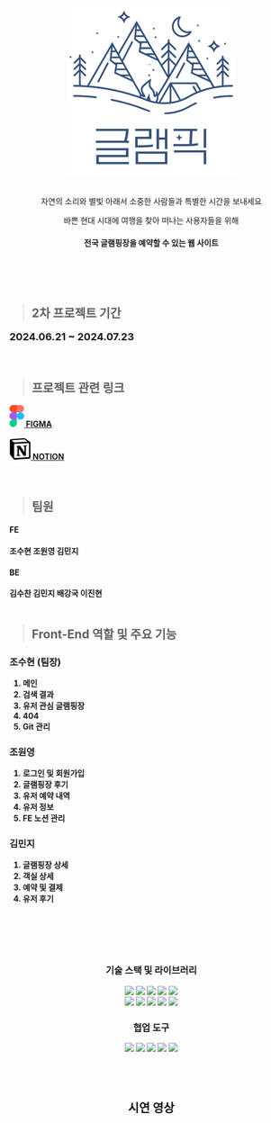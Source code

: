 <div align=center> <img src="src/images/readme_logo.png" /> </div>
<br>

<p align=center>자연의 소리와 별빛 아래서 소중한 사람들과 특별한 시간을 보내세요</p>

<p align=center>바쁜 현대 시대에 여행을 찾아 떠나는 사용자들을 위해</p>

<h4 align=center><b>전국 글램핑장을 예약할 수 있는 웹 사이트</h4>

<br>
<br>
<br>

> <h2>2차 프로젝트 기간</h2>

<p style="font-size: 18px;"> 2024.06.21 ~ 2024.07.23 </p>
<br>

> <h2>프로젝트 관련 링크</h2>

<div>
    <a href="https://www.figma.com/design/K6EFAkf02fxCtULowqFS5o/Layout?node-id=164-329&t=o7Jby7RWwhW8lphA-1" target="_blank" >
        <img src="src/images/icon/logos_figma.png" /> FIGMA
    </a>
</div>
<br>
<div>
    <a href="https://lively-gladiolus-389.notion.site/4f83507008e448abbdbfd4194fcb5391" target="_blank">
        <img src="src/images/icon/logos_notion.png" /> NOTION
    </a>

</div>

<br>
<br>

> <h2>팀원</h2>

<h4>FE</h4>

조수현 조원영 김민지
<br>

<h4>BE</h4>

김수찬 김민지 배강국 이진현
<br>
<br>

> <h2>Front-End 역할 및 주요 기능</h2>

<h3>조수현 (팀장)</h3>

1. 메인
2. 검색 결과
3. 유저 관심 글램핑장
4. 404
5. Git 관리

<h3>조원영</h3>

1. 로그인 및 회원가입
2. 글램핑장 후기
3. 유저 예약 내역
4. 유저 정보
5. FE 노션 관리

<h3>김민지</h3>

1. 글램핑장 상세
2. 객실 상세
3. 예약 및 결제
4. 유저 후기

<br>
<br>
<br>
<br>

### <div align=center> 기술 스택 및 라이브러리 </div>

 <div align=center> 
<img src="https://img.shields.io/badge/html5-E34F26?style=for-the-badge&logo=html5&logoColor=white">
<img src="https://img.shields.io/badge/css-1572B6?style=for-the-badge&logo=css3&logoColor=white">
<img src="https://img.shields.io/badge/javascript-F7DF1E?style=for-the-badge&logo=javascript&logoColor=black">
<img src="https://img.shields.io/badge/react-61DAFB?style=for-the-badge&logo=react&logoColor=black">
<img src="https://img.shields.io/badge/axios-5A29E4?style=for-the-badge&logo=axios&logoColor=white"> <br/>
<img src="https://img.shields.io/badge/prettier-F7B93E?style=for-the-badge&logo=Prettier&logoColor=white">
<img src="https://img.shields.io/badge/ESLint-4B3263?style=for-the-badge&logo=eslint&logoColor=white">
<img src="https://img.shields.io/badge/NPM-%23CB3837.svg?style=for-the-badge&logo=npm&logoColor=white">
<img src="https://img.shields.io/badge/JWT-black?style=for-the-badge&logo=JSON%20web%20tokens">
<img src="https://img.shields.io/badge/Visual%20Studio%20Code-0078d7.svg?style=for-the-badge&logo=visual-studio-code&logoColor=white">
 </div>

### <div align=center> 협업 도구 </div>

 <div align=center> 
<img src="https://img.shields.io/badge/github-181717?style=for-the-badge&logo=github&logoColor=white">

<img src="https://img.shields.io/badge/-Swagger-%23Clojure?style=for-the-badge&logo=swagger&logoColor=white">
<img src="https://img.shields.io/badge/Notion-000000?style=for-the-badge&logo=notion&logoColor=white">

<img src="https://img.shields.io/badge/figma-%23F24E1E?style=for-the-badge&logo=figma&logoColor=white">

<img src="https://img.shields.io/badge/Slack-4A154B.svg?&style=for-the-badge&logo=Slack&logoColor=white">
 </div>

<br>
<br>
<br>

## <div align=center> 시연 영상 </div>
